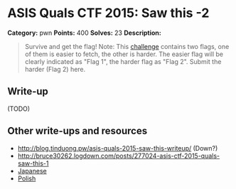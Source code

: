 # ASIS Quals CTF 2015: Saw this -2

**Category:** pwn
**Points:** 400
**Solves:** 23
**Description:**

> Survive and get the flag!
> Note: This [challenge](http://tasks.asis-ctf.ir/sawthis_cdc323fa79278bcd63e91156dd83e91c) contains two flags, one of them is easier to
> fetch, the other is harder. The easier flag will be clearly indicated
> as "Flag 1", the harder flag as "Flag 2". Submit the harder (Flag 2)
> here.

## Write-up

(TODO)

## Other write-ups and resources

* <http://blog.tinduong.pw/asis-quals-2015-saw-this-writeup/> (Down?)
* <http://bruce30262.logdown.com/posts/277024-asis-ctf-2015-quals-saw-this-1>
* [Japanese](http://www.cnhackmy.com/hacked/CTF/2015/09/12/00001679.html)
* [Polish](http://forum.4programmers.net/Spolecznosc/252274-writeup_asis_ctf_2015)
